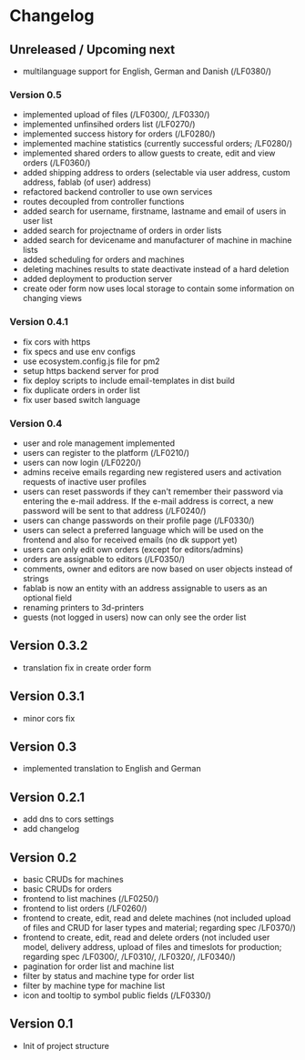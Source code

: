 # Changelog

## Unreleased / Upcoming next

* multilanguage support for English, German and Danish (/LF0380/)

### Version 0.5

* implemented upload of files (/LF0300/, /LF0330/)
* implemented unfinsihed orders list (/LF0270/)
* implemented success history for orders (/LF0280/)
* implemented machine statistics (currently successful orders; /LF0280/)
* implemented shared orders to allow guests to create, edit and view orders (/LF0360/)
* added shipping address to orders (selectable via user address, custom address, fablab (of user) address)
* refactored backend controller to use own services
* routes decoupled from controller functions
* added search for username, firstname, lastname and email of users in user list
* added search for projectname of orders in order lists
* added search for devicename and manufacturer of machine in machine lists
* added scheduling for orders and machines
* deleting machines results to state deactivate instead of a hard deletion
* added deployment to production server
* create oder form now uses local storage to contain some information on changing views

### Version 0.4.1

* fix cors with https
* fix specs and use env configs
* use ecosystem.config.js file for pm2
* setup https backend server for prod
* fix deploy scripts to include email-templates in dist build
* fix duplicate orders in order list
* fix user based switch language

### Version 0.4

* user and role management implemented
* users can register to the platform (/LF0210/)
* users can now login (/LF0220/)
* admins receive emails regarding new registered users and activation requests of inactive user profiles
* users can reset passwords if they can't remember their password via entering the e-mail address. If the e-mail address is correct, a new password will be sent to that address (/LF0240/)
* users can change passwords on their profile page (/LF0330/)
* users can select a preferred language which will be used on the frontend and also for received emails (no dk support yet)
* users can only edit own orders (except for editors/admins)
* orders are assignable to editors (/LF0350/)
* comments, owner and editors are now based on user objects instead of strings
* fablab is now an entity with an address assignable to users as an optional field
* renaming printers to 3d-printers
* guests (not logged in users) now can only see the order list

## Version 0.3.2

* translation fix in create order form

## Version 0.3.1

* minor cors fix

## Version 0.3

* implemented translation to English and German

## Version 0.2.1

* add dns to cors settings
* add changelog

## Version 0.2

* basic CRUDs for machines
* basic CRUDs for orders
* frontend to list machines (/LF0250/)
* frontend to list orders (/LF0260/)
* frontend to create, edit, read and delete machines (not included upload of files and CRUD for laser types and material; regarding spec /LF0370/)
* frontend to create, edit, read and delete orders (not included user model, delivery address, upload of files and timeslots for production; regarding spec /LF0300/, /LF0310/, /LF0320/, /LF0340/)
* pagination for order list and machine list
* filter by status and machine type for order list
* filter by machine type for machine list
* icon and tooltip to symbol public fields (/LF0330/)

## Version 0.1

* Init of project structure